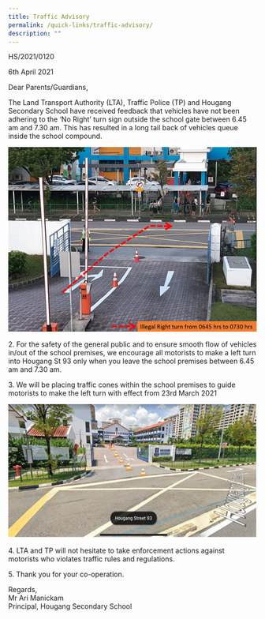 ```yaml
---
title: Traffic Advisory
permalink: /quick-links/traffic-advisory/
description: ""
---
```



HS/2021/0120


6th April 2021


Dear Parents/Guardians,
  

The Land Transport Authority (LTA), Traffic Police (TP) and Hougang Secondary School have received feedback that vehicles have not been adhering to the ‘No Right’ turn sign outside the school gate between 6.45 am and 7.30 am. This has resulted in a long tail back of vehicles queue inside the school compound.

![](/images/ta1.png)

2\. For the safety of the general public and to ensure smooth flow of vehicles in/out of the school premises, we encourage all motorists to make a left turn into Hougang St 93 only when you leave the school premises between 6.45 am and 7.30 am.  

3\. We will be placing traffic cones within the school premises to guide motorists to make the left turn with effect from 23rd March 2021

![](/images/ta2.png)

4\. LTA and TP will not hesitate to take enforcement actions against motorists who violates traffic rules and regulations.

5\. Thank you for your co-operation.

Regards,   
Mr Ari Manickam   
Principal, Hougang Secondary School